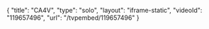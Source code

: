 {
    "title": "CA4V",
    "type": "solo",
    "layout": "iframe-static",
    "videoId": "119657496",
    "url": "\/tvpembed\/119657496"
}